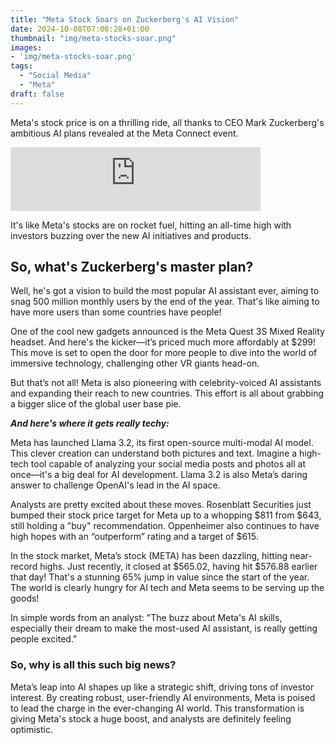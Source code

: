 ```yaml
---
title: "Meta Stock Soars on Zuckerberg's AI Vision"
date: 2024-10-08T07:00:28+01:00
thumbnail: "img/meta-stocks-soar.png"
images: 
- 'img/meta-stocks-soar.png'
tags:
  - "Social Media"
  - "Meta"
draft: false
---
```


Meta's stock price is on a thrilling ride, all thanks to CEO Mark Zuckerberg's ambitious AI plans revealed at the Meta Connect event. 

<!--more-->

<iframe src="https://podcasters.spotify.com/pod/show/artificial-insights-pod/embed/episodes/Meta-Stock-Soars-on-Zuckerbergs-AI-Vision-e2pbkot" height="102px" width="400px" frameborder="0" scrolling="no"></iframe>

It's like Meta's stocks are on rocket fuel, hitting an all-time high with investors buzzing over the new AI initiatives and products.

## So, what's Zuckerberg's master plan? 

Well, he's got a vision to build the most popular AI assistant ever, aiming to snag 500 million monthly users by the end of the year. That's like aiming to have more users than some countries have people!

One of the cool new gadgets announced is the Meta Quest 3S Mixed Reality headset. And here's the kicker—it’s priced much more affordably at $299! This move is set to open the door for more people to dive into the world of immersive technology, challenging other VR giants head-on.

But that’s not all! Meta is also pioneering with celebrity-voiced AI assistants and expanding their reach to new countries. This effort is all about grabbing a bigger slice of the global user base pie.

***And here's where it gets really techy:***

Meta has launched Llama 3.2, its first open-source multi-modal AI model. This clever creation can understand both pictures and text. Imagine a high-tech tool capable of analyzing your social media posts and photos all at once—it's a big deal for AI development. Llama 3.2 is also Meta’s daring answer to challenge OpenAI's lead in the AI space.

Analysts are pretty excited about these moves. Rosenblatt Securities just bumped their stock price target for Meta up to a whopping $811 from $643, still holding a "buy" recommendation. Oppenheimer also continues to have high hopes with an “outperform” rating and a target of $615.

In the stock market, Meta’s stock (META) has been dazzling, hitting near-record highs. Just recently, it closed at $565.02, having hit $576.88 earlier that day! That's a stunning 65% jump in value since the start of the year. The world is clearly hungry for AI tech and Meta seems to be serving up the goods!

In simple words from an analyst: "The buzz about Meta's AI skills, especially their dream to make the most-used AI assistant, is really getting people excited."

### So, why is all this such big news?

 Meta’s leap into AI shapes up like a strategic shift, driving tons of investor interest. By creating robust, user-friendly AI environments, Meta is poised to lead the charge in the ever-changing AI world. This transformation is giving Meta's stock a huge boost, and analysts are definitely feeling optimistic.